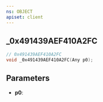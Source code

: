 ```yaml
---
ns: OBJECT
apiset: client
---
```

## _0x491439AEF410A2FC

```c
// 0x491439AEF410A2FC
void _0x491439AEF410A2FC(Any p0);
```


## Parameters
* **p0**: